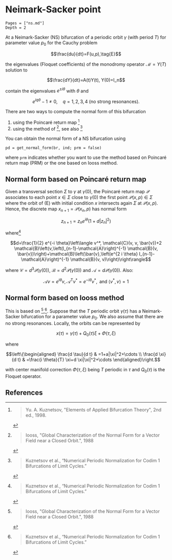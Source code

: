 # Neimark-Sacker point

```@contents
Pages = ["ns.md"]
Depth = 2
```

At a Neimark-Sacker (NS) bifurcation of a periodic orbit $\gamma$ (with period $T$) for parameter value $p_0$ for the Cauchy problem 

$$\frac{du}{dt}=F(u,p),\tag{E}$$

the eigenvalues (Floquet coefficients) of the monodromy operator $\mathcal M=Y(T)$ solution to

$$\frac{dY}{dt}=A(t)Y(t), Y(0)=I_n$$

contain the eigenvalues $e^{\pm i \theta}$ with $\theta$ and 

$$e^{i q \theta}-1 \neq 0, \quad q=1,2,3,4 \text { (no strong resonances). }$$

There are two ways to compute the normal form of this bifurcation

1. using the Poincaré return map [^Kuznetsov]
2. using the method of [^Iooss], see also [^Kuz2]

You can obtain the normal form of a NS bifurcation using 

```
pd = get_normal_form(br, ind; prm = false)
```

where `prm` indicates whether you want to use the method based on Poincaré return map (PRM) or the one based on Iooss method.


## Normal form based on Poincaré return map

Given a transversal section $\Sigma$ to $\gamma$ at $\gamma(0)$, the Poincaré return map $\mathcal P$ associates to each point $x\in\Sigma$ close to $\gamma(0)$ the first point $\mathcal P(x,p)\in\Sigma$ where the orbit of (E) with initial condition $x$ intersects again $\Sigma$ at $\mathcal P(x,p)$. Hence, the discrete map $x_{n+1}=\mathcal P(x_n,p)$ has normal form

$$z_{n+1} = z_ne^{i\theta}(1+d|z_n|^2)$$

where[^Kuz2]

$$d=\frac{1}{2} e^{-i \theta}\left\langle v^*, \mathcal{C}(v, v, \bar{v})+2 \mathcal{B}\left(v,\left(I_{n-1}-\mathcal{A}\right)^{-1} \mathcal{B}(v, \bar{v})\right)+\mathcal{B}\left(\bar{v},\left(e^{2 i \theta} I_{n-1}-\mathcal{A}\right)^{-1} \mathcal{B}(v, v)\right)\right\rangle$$

where $\mathcal C=d^3\mathcal P(\gamma(0))$, $\mathcal B = d^2\mathcal P(\gamma(0))$ and $\mathcal A = d\mathcal P(\gamma(0))$. Also:

$$\mathcal{A} v=e^{i \theta} v, \mathcal{A}^{\mathrm{T}} v^*=e^{-i \theta} v^*, \text { and }\left\langle v^*, v\right\rangle=1$$

## Normal form based on Iooss method

This is based on [^Iooss],[^Kuz2]. Suppose that the $T$ periodic orbit $\gamma(\tau)$ has a Neimark-Sacker bifurcation for a parameter value $p_0$. We also assume that there are no strong resonances.
Locally, the orbits can be represented by 

$$x(\tau) = \gamma(\tau)+Q_0(\tau)\xi+\Phi(\tau, \xi)$$

where 

$$\left\{\begin{aligned}
\frac{d \tau}{d t} & =1+a|\xi|^2+\cdots \\
\frac{d \xi}{d t} & =\frac{i \theta}{T} \xi+d \xi|\xi|^2+\cdots
\end{aligned}\right.$$

with center manifold correction $\Phi(\tau, \xi)$ being $T$ periodic in $\tau$ and $Q_0(\tau)$ is the Floquet operator.


## References

[^Kuznetsov]: > Yu. A. Kuznetsov, "Elements of Applied Bifurcation Theory", 2nd ed., 1998.

[^Kuz2]: > Kuznetsov et al., “Numerical Periodic Normalization for Codim 1 Bifurcations of Limit Cycles.”

[^Iooss]: > Iooss, "Global Characterization of the Normal Form for a Vector Field near a Closed Orbit.", 1988